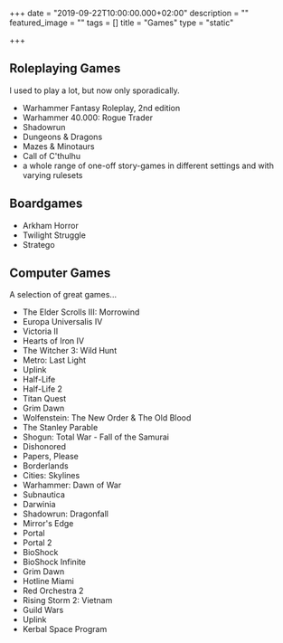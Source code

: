 +++
date = "2019-09-22T10:00:00.000+02:00"
description = ""
featured_image = ""
tags = []
title = "Games"
type = "static"

+++
## Roleplaying Games

I used to play a lot, but now only sporadically.

* Warhammer Fantasy Roleplay, 2nd edition
* Warhammer 40.000: Rogue Trader
* Shadowrun
* Dungeons & Dragons
* Mazes & Minotaurs
* Call of C'thulhu
* a whole range of one-off story-games in different settings and with varying rulesets

## Boardgames

* Arkham Horror
* Twilight Struggle
* Stratego

## Computer Games

A selection of great games...

* The Elder Scrolls III: Morrowind
* Europa Universalis IV
* Victoria II
* Hearts of Iron IV
* The Witcher 3: Wild Hunt
* Metro: Last Light
* Uplink
* Half-Life
* Half-Life 2
* Titan Quest
* Grim Dawn
* Wolfenstein: The New Order & The Old Blood
* The Stanley Parable
* Shogun: Total War - Fall of the Samurai
* Dishonored
* Papers, Please
* Borderlands
* Cities: Skylines
* Warhammer: Dawn of War
* Subnautica
* Darwinia
* Shadowrun: Dragonfall
* Mirror's Edge
* Portal
* Portal 2
* BioShock
* BioShock Infinite
* Grim Dawn
* Hotline Miami
* Red Orchestra 2
* Rising Storm 2: Vietnam
* Guild Wars
* Uplink
* Kerbal Space Program